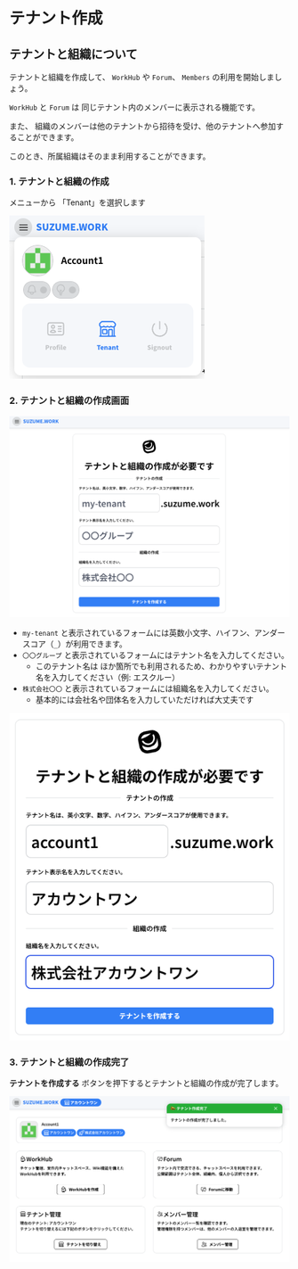 # テナント作成


## テナントと組織について

テナントと組織を作成して、 `WorkHub` や `Forum`、 `Members` の利用を開始しましょう。

`WorkHub` と `Forum` は 同じテナント内のメンバーに表示される機能です。

また、 組織のメンバーは他のテナントから招待を受け、他のテナントへ参加することができます。

このとき、所属組織はそのまま利用することができます。

### 1. テナントと組織の作成

メニューから 「Tenant」を選択します

![](../img/menu_of_tenant.png)

### 2. テナントと組織の作成画面

![](../img/tenant_store.png)

- `my-tenant` と表示されているフォームには英数小文字、ハイフン、アンダースコア（`_`）が利用できます。
- `〇〇グループ` と表示されているフォームにはテナント名を入力してください。
    - このテナント名は ほか箇所でも利用されるため、わかりやすいテナント名を入力してください（例: エスクルー）
- `株式会社〇〇` と表示されているフォームには組織名を入力してください。
    - 基本的には会社名や団体名を入力していただければ大丈夫です

![](../img/tenant_store_filled.png)

### 3. テナントと組織の作成完了

**テナントを作成する** ボタンを押下するとテナントと組織の作成が完了します。

![](../img/tenant_store_complete.png)
